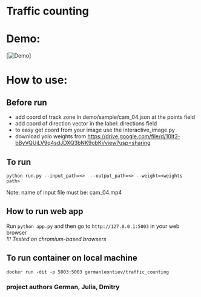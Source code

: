# Traffic counting

# Demo:

[![Demo](https://www.youtube.com/watch?v=O-WsFncBcrs)]

# How to use:

## Before run
- add coord of track zone in demo/sample/cam_04.json at the points field
- add coord of direction vector in the label: directions field
- to easy get coord from your image use the interactive_image.py
- download yolo weights from https://drive.google.com/file/d/10It3-bByVQUiLV9q4sdJDXQ3bNK9obKi/view?usp=sharing
## To run 
`python run.py --input_path=<>  --output_path=<> --weight=<weights path>`

Note: name of input file must be: cam_04.mp4

## How to run web app
Run `python app.py` and then go to `http://127.0.0.1:5003` in your web browser <br>
*!!! Tested on chromium-based browsers*

## To run container on local machine
`docker run -dit -p 5003:5003 germanleontiev/traffic_counting`

### project authors German, Julia, Dmitry

